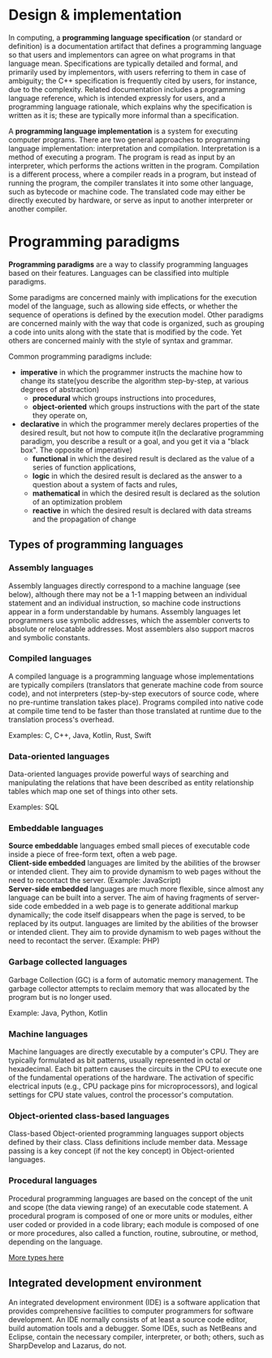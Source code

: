 # Design & implementation
In computing, a **programming language specification** (or standard or definition) is a documentation artifact that defines a programming language so that users and 
implementors can agree on what programs in that language mean. Specifications are typically detailed and formal, and primarily used by implementors, with users referring to 
them in case of ambiguity; the C++ specification is frequently cited by users, for instance, due to the complexity. Related documentation includes a programming language 
reference, which is intended expressly for users, and a programming language rationale, which explains why the specification is written as it is; these are typically more 
informal than a specification.

A **programming language implementation** is a system for executing computer programs. There are two general approaches to programming language implementation: interpretation 
and compilation. Interpretation is a method of executing a program. The program is read as input by an interpreter, which performs the actions written in the program. 
Compilation is a different process, where a compiler reads in a program, but instead of running the program, the compiler translates it into some other language, such as 
bytecode or machine code. The translated code may either be directly executed by hardware, or serve as input to another interpreter or another compiler.

# Programming paradigms
**Programming paradigms** are a way to classify programming languages based on their features. Languages can be classified into multiple paradigms.

Some paradigms are concerned mainly with implications for the execution model of the language, such as allowing side effects, or whether the sequence of operations is defined 
by the execution model. Other paradigms are concerned mainly with the way that code is organized, such as grouping a code into units along with the state that is modified by 
the code. Yet others are concerned mainly with the style of syntax and grammar.

Common programming paradigms include:

<ul>
  <li> <strong>imperative</strong> in which the programmer instructs the machine how to change its state(you describe the algorithm step-by-step, at various degrees of abstraction)
    <ul>
      <li><strong>procedural</strong> which groups instructions into procedures,</li>
      <li><strong>object-oriented</strong> which groups instructions with the part of the state they operate on,</li>
    </ul>
  </li>
  <li><strong>declarative</strong> in which the programmer merely declares properties of the desired result, but not how to compute it(In the declarative programming paradigm, you describe a result or a goal, and you get it via a "black box". The opposite of imperative)
    <ul>
      <li><strong>functional</strong> in which the desired result is declared as the value of a series of function applications,</li>
      <li><strong>logic</strong> in which the desired result is declared as the answer to a question about a system of facts and rules,</li>
      <li><strong>mathematical</strong> in which the desired result is declared as the solution of an optimization problem</li>
      <li><strong>reactive</strong> in which the desired result is declared with data streams and the propagation of change</li>
    </ul>
  </li>
</ul>

## Types of programming languages 

### Assembly languages

Assembly languages directly correspond to a machine language (see below), although there may not be a 1-1 mapping between an individual statement and an individual instruction, 
so machine code instructions appear in a form understandable by humans. Assembly languages let programmers use symbolic addresses, which the assembler converts to absolute or 
relocatable addresses. Most assemblers also support macros and symbolic constants.

### Compiled languages

A compiled language is a programming language whose implementations are typically compilers (translators that generate machine code from source code), and not interpreters 
(step-by-step executors of source code, where no pre-runtime translation takes place). Programs compiled into native code at compile time tend to be faster than those 
translated at runtime due to the translation process's overhead. 

Examples: C, C++, Java, Kotlin, Rust, Swift

### Data-oriented languages

Data-oriented languages provide powerful ways of searching and manipulating the relations that have been described as entity relationship tables which map one set of things 
into other sets.

Examples: SQL

### Embeddable languages

**Source embeddable** languages embed small pieces of executable code inside a piece of free-form text, often a web page. \
**Client-side embedded** languages are limited by the abilities of the browser or intended client. They aim to provide dynamism to web pages without the need to recontact the 
server.  (Example: JavaScript) \
**Server-side embedded** languages are much more flexible, since almost any language can be built into a server. The aim of having fragments of server-side code embedded in a 
web page is to generate additional markup dynamically; the code itself disappears when the page is served, to be replaced by its output. languages are limited by the abilities 
of the browser or intended client. They aim to provide dynamism to web pages without the need to recontact the server.  (Example: PHP)

### Garbage collected languages
Garbage Collection (GC) is a form of automatic memory management. The garbage collector attempts to reclaim memory that was allocated by the program but is no longer used.

Example: Java, Python, Kotlin

### Machine languages
Machine languages are directly executable by a computer's CPU. They are typically formulated as bit patterns, usually represented in octal or hexadecimal. Each bit pattern 
causes the circuits in the CPU to execute one of the fundamental operations of the hardware. The activation of specific electrical inputs (e.g., CPU package pins for 
microprocessors), and logical settings for CPU state values, control the processor's computation. 

### Object-oriented class-based languages
Class-based Object-oriented programming languages support objects defined by their class. Class definitions include member data. Message passing is a key concept (if not 
the key concept) in Object-oriented languages.

### Procedural languages
Procedural programming languages are based on the concept of the unit and scope (the data viewing range) of an executable code statement. A procedural program is composed 
of one or more units or modules, either user coded or provided in a code library; each module is composed of one or more procedures, also called a function, routine, 
subroutine, or method, depending on the language. 

[More types here](https://en.wikipedia.org/wiki/List_of_programming_languages_by_type)

## Integrated development environment
An integrated development environment (IDE) is a software application that provides comprehensive facilities to computer programmers for software development. An IDE 
normally consists of at least a source code editor, build automation tools and a debugger. Some IDEs, such as NetBeans and Eclipse, contain the necessary compiler, 
interpreter, or both; others, such as SharpDevelop and Lazarus, do not.

